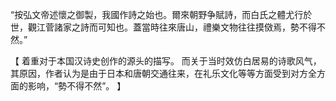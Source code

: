 “按弘文帝述懷之御製，我國作詩之始也。爾來朝野争賦詩，而白氏之體尤行於世，觀江菅諸家之詩而可知也。蓋當時往來唐山，禮樂文物往往摸傚焉，勢不得不然。”

【
着重对于本国汉诗史创作的源头的描写。
而关于当时效仿白居易的诗歌风气，其原因，作者认为是由于日本和唐朝交通往来，在礼乐文化等等方面受到对方全方面的影响，“勢不得不然”。
】